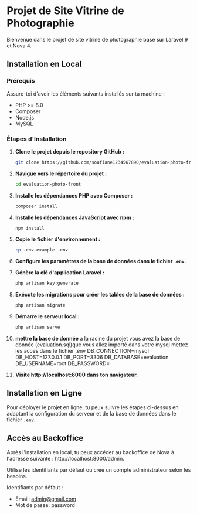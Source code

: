 # Projet de Site Vitrine de Photographie

Bienvenue dans le projet de site vitrine de photographie basé sur Laravel 9 et Nova 4.

## Installation en Local

### Prérequis
Assure-toi d'avoir les éléments suivants installés sur ta machine :
- PHP >= 8.0
- Composer
- Node.js
- MySQL

### Étapes d'Installation

1. **Clone le projet depuis le repository GitHub :**
    ```bash
    git clone https://github.com/soufiane1234567890/evaluation-photo-front.git
    ```

2. **Navigue vers le répertoire du projet :**
    ```bash
    cd evaluation-photo-front
    ```

3. **Installe les dépendances PHP avec Composer :**
    ```bash
    composer install
    ```

4. **Installe les dépendances JavaScript avec npm :**
    ```bash
    npm install
    ```

5. **Copie le fichier d'environnement :**
    ```bash
    cp .env.example .env
    ```

6. **Configure les paramètres de la base de données dans le fichier `.env`.**

7. **Génère la clé d'application Laravel :**
    ```bash
    php artisan key:generate
    ```

8. **Exécute les migrations pour créer les tables de la base de données :**
    ```bash
    php artisan migrate
    ```

9. **Démarre le serveur local :**
    ```bash
    php artisan serve
    ```
10. **mettre la base de donnée**
a la racine du projet vous avez la base de donnée (evaluation.sql)que vous allez importé dans votre mysql 
mettez les acces dans le fichier .env
DB_CONNECTION=mysql
DB_HOST=127.0.0.1
DB_PORT=3306
DB_DATABASE=evaluation
DB_USERNAME=root
DB_PASSWORD=
11. **Visite http://localhost:8000 dans ton navigateur.**

## Installation en Ligne

Pour déployer le projet en ligne, tu peux suivre les étapes ci-dessus en adaptant la configuration du serveur et de la base de données dans le fichier `.env`.

## Accès au Backoffice

Après l'installation en local, tu peux accéder au backoffice de Nova à l'adresse suivante : http://localhost:8000/admin.

Utilise les identifiants par défaut ou crée un compte administrateur selon les besoins.

Identifiants par défaut :
- Email: admin@gmail.com
- Mot de passe: password